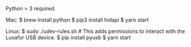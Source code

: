 Python > 3 required

Mac:
$ brew install python
$ pip3 install hidapi
$ yarn start

Linux:
$ sudo ./udev-rules.sh # This adds permissions to interact with the Luxafor USB device.
$ pip install pyusb
$ yarn start
